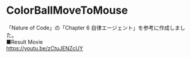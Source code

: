 # ColorBallMoveToMouse
「Nature of Code」の「Chapter 6 自律エージェント」を参考に作成しました。<br>
■Result Movie<br>
https://youtu.be/zCtuJENZcUY
